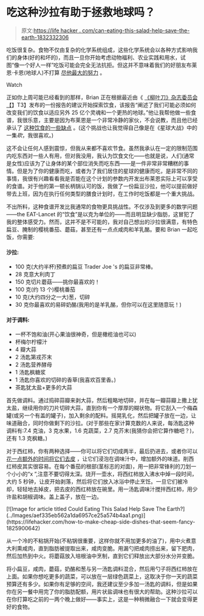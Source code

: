 # 吃这种沙拉有助于拯救地球吗？

> 原文:[https://life hacker . com/can-eating-this-salad-help-save-the-earth-1832332306](https://lifehacker.com/could-eating-this-salad-help-save-the-earth-1832332306)

吃饭很复杂。食物不仅由复杂的化学系统组成，这些化学系统会以各种方式影响我们的身体(好的和坏的)，而且一旦你开始考虑动物福利、农业实践和用水，试图“像一个好人一样”吃饭可能会完全无法抗拒。但这并不意味着我们的好朋友布莱恩·卡恩(地球人)不打算 [尽他最大的努力](https://gizmodo.com/for-30-days-im-going-to-eat-like-im-trying-to-save-the-1832239885) 。

Watch

正如你上周可能已经看到的那样，Brian 正在根据最近由《 [《柳叶刀》杂志委员会【](https://eatforum.org/eat-lancet-commission/)】T3】发布的一份报告的建议开始探索饮食，该报告“阐述了我们可能必须如何改变我们的饮食以适应另外 25 亿个灵魂和一个更热的地球。”他让我帮他做一些食谱，我很乐意，主要是因为布莱恩是一个非常冷静的家伙，不会说教，而且他已经承认了 [这种饮食的一些缺点](https://www.vox.com/2019/1/23/18185446/climate-change-planet-based-diet-lancet-eat-commission) 。(这个挑战也让我觉得自己像是在《星球大战》中的一集*砍*，我很喜欢。)

这不会让任何人感到震惊，但我从来都不喜欢节食。虽然我承认在一定的限制范围内吃东西对一些人有用，但对我没用，我认为饮食文化——也就是说，人们(通常是女性)应该为了让身体的某个部位消失而吃东西——是一件非常非常糟糕的事情。但是为了你的健康而吃，或者为了我们居住的星球的健康而吃，是非常不同的事情，我很有兴趣看看我是否能在这个计划的参数内开发出布莱恩实际上可以享受的食谱。对于他的第一顿长柄锅认可的饭，我做了一份扁豆沙拉，他可以提前做好带去上班，因为在执行任何类型的膳食计划时，在工作时吃饭都是一个重大挑战。

不出所料，这种食谱开发比我通常的食物更具挑战性。不仅涉及到更多的数学问题——the EAT-Lancet 的“饮食”是以克为单位的——而且明显缺少脂肪，这冒犯了我的整体感受力。然而，这并不是不可能的，我对自己想出的沙拉很满意，有特色扁豆、腌制的樱桃番茄、蘑菇，甚至还有一点点咸肉和羊乳酪。要和 Brian 一起吃饭，你需要:

#### 沙拉:

*   100 克(大约半杯)预煮的扁豆 Trader Joe 's 的扁豆非常棒。
*   28 克意大利肉丁
*   150 克切片蘑菇——挑你最喜欢的！
*   100 克(约 13 个)樱桃番茄
*   10 克(大约四分之一大)葱，切碎
*   30 克你最喜欢的易碎奶酪(我用的是羊乳酪，但你可以在这里随意玩！)

#### 对于调料:

*   一杯不饱和油(开心果油很神奇，但是橄榄油也可以)
*   杯梅尔柠檬汁
*   4 瓣大蒜
*   2 汤匙第戎芥末
*   2 汤匙营养酵母
*   1 汤匙枫糖浆
*   1 汤匙你喜欢的切碎的香草(我喜欢百里香。)
*   茶匙犹太盐+更多的大蒜

首先做调料。通过捣碎蒜瓣来剥大蒜，然后粗略地切碎，并在每一瓣蒜瓣上撒上犹太盐，继续用你的刀片切碎大蒜，直到你有一个厚厚的糊状物。将它刮入一个梅森罐(或另一个有盖的罐子)，加入剩余的配料。摇晃乳化，然后把罐子放在一边，让味道融合，同时你做剩下的沙拉。(对于那些在家计算克数的人来说，每汤匙这种调料有:7.4 克油，3 克水果，1.6 克蔬菜，2.7 克芥末(我猜你会把它算作糖吧？)，还有 1.3 克枫糖。)

对于西红柿，你有两种选择——你可以将它们切成两半，最后扔进去，或者你可以 [花一点额外的时间将它们去皮](https://lifehacker.com/how-to-make-cheap-side-dishes-that-seem-fancy-1825900642) ，让它们浸泡在调味汁中，增加额外的味道。削西红柿皮其实很容易。在每个番茄的根部(茎标志的对面)，用一把非常锋利的刀划一个小小的“x ”,注意不要切得太深。烧开一壶水，将西红柿放入沸水中焯一段时间，大约 5 秒钟，让皮开始剥落，然后将它们放入冰浴中停止烹饪。一旦它们被冷却，轻轻地去掉皮，把去皮的西红柿放在碗里。用一汤匙调味汁搅拌西红柿，用少许盐和胡椒调味。盖上盖子，放在一边。

<aside data-commerce-source="inset" class="sc-16a0mhj-2 gAjHzr">[![Image for article titled Could Eating This Salad Help Save The Earth?](../Images/aef335eb562a1da6957ce25a574b4aa1.png)](https://lifehacker.com/how-to-make-cheap-side-dishes-that-seem-fancy-1825900642)</aside>

从一个冷的不粘锅开始(不粘锅很重要，这样你就不用加更多的油了)，用中火煮意大利熏咸肉，直到脂肪被提取出来，咸肉变脆。用漏勺把咸肉捞出来，留下肥肉，然后加热到中火。将蘑菇放入培根油中烹制，直到它们释放出大部分水分并变脆。

将小扁豆，咸肉，蘑菇，奶酪和葱与另一汤匙调料混合，然后用勺子将西红柿放在上面。如果你想吃更多的蔬菜，可以放在一层绿色蔬菜上，这取决于你一天的蔬菜预算还有多少。如果你有足够的空间，我还建议至少多加一汤匙的调料，但是如果你在另一餐中用完了你的脂肪配额，用片状盐调味也有很大的帮助。这种沙拉可以在你打算吃之前的一两个晚上做好——事实上，这是一种稍微融合一下就会变得更好的食物。